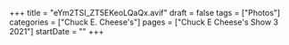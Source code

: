 +++
title = "eYm2TSI_ZT5EKeoLQaQx.avif"
draft = false
tags = ["Photos"]
categories = ["Chuck E. Cheese's"]
pages = ["Chuck E Cheese's Show 3 2021"]
startDate = ""
+++
